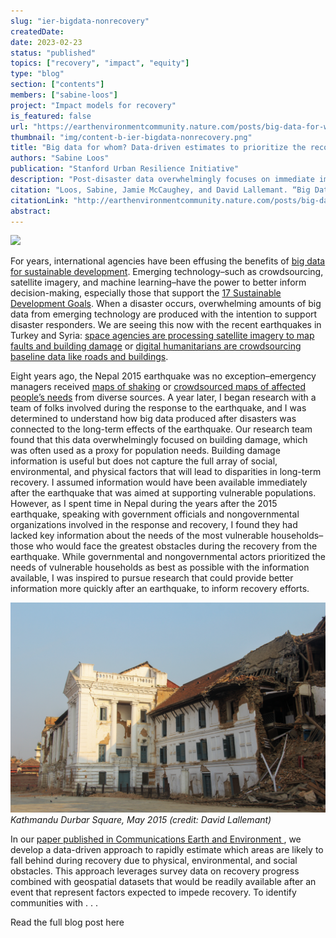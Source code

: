 ```yaml
---
slug: "ier-bigdata-nonrecovery"
createdDate:
date: 2023-02-23
status: "published"
topics: ["recovery", "impact", "equity"]
type: "blog"
section: ["contents"]
members: ["sabine-loos"]
project: "Impact models for recovery"
is_featured: false
url: "https://earthenvironmentcommunity.nature.com/posts/big-data-for-whom-data-driven-estimates-to-prioritize-the-recovery-needs-of-vulnerable-populations-after-a-disaster"
thumbnail: "img/content-b-ier-bigdata-nonrecovery.png"
title: "Big data for whom? Data-driven estimates to prioritize the recovery needs of vulnerable populations after a disaster"
authors: "Sabine Loos"
publication: "Stanford Urban Resilience Initiative"
description: "Post-disaster data overwhelmingly focuses on immediate impacts on buildings rather than the long-term needs of populations who live inside those buildings. As shown in this study of the 2015 earthquake in Nepal, data can instead be leveraged to capture the recovery needs of vulnerable populations."
citation: "Loos, Sabine, Jamie McCaughey, and David Lallemant. “Big Data for Whom? Data-Driven Estimates to Prioritize the Recovery Needs of Vulnerable Populations after a Disaster.” Nature Portfolio Earth and Environment Community (blog), February 24, 2023."
citationLink: "http://earthenvironmentcommunity.nature.com/posts/big-data-for-whom-data-driven-estimates-to-prioritize-the-recovery-needs-of-vulnerable-populations-after-a-disaster"
abstract: 
---
```


<div class="hero-wrapper">
    <!-- Not totally sure why the public paths are failing the build rn. Todo. -->
    <img src="./nepal_town.png" :style="{maxWidth: '900px', margin: '0 auto'}"/>
</div>

For years, international agencies have been effusing the benefits of [big data for sustainable development](https://www.un.org/en/global-issues/big-data-for-sustainable-development). Emerging technology–such as crowdsourcing, satellite imagery, and machine learning–have the power to better inform decision-making, especially those that support the [17 Sustainable Development Goals](https://www.un.org./sustainabledevelopment/sustainable-development-goals/). When a disaster occurs, overwhelming amounts of big data from emerging technology are produced with the intention to support disaster responders. We are seeing this now with the recent earthquakes in Turkey and Syria: [space agencies are processing satellite imagery to map faults and building damage](https://maps.disasters.nasa.gov/arcgis/apps/MinimalGallery/index.html?appid=cb116456d682456abc38b90d96a72713) or [digital humanitarians are crowdsourcing baseline data like roads and buildings](https://tasks.hotosm.org/projects/14232#description). 

Eight years ago, the Nepal 2015 earthquake was no exception–emergency managers received [maps of shaking](https://earthquake.usgs.gov/earthquakes/eventpage/us20002926/map) or [crowdsourced maps of affected people’s needs](https://youtu.be/3y5AHs08Csc) from diverse sources. A year later, I began research with a team of folks involved during the response to the earthquake, and I was determined to understand how big data produced after disasters was connected to the long-term effects of the earthquake. Our research team found that this data overwhelmingly focused on building damage, which was often used as a proxy for population needs. Building damage information is useful but does not capture the full array of social, environmental, and physical factors that will lead to disparities in long-term recovery. I assumed information would have been available immediately after the earthquake that was aimed at supporting vulnerable populations. However, as I spent time in Nepal during the years after the 2015 earthquake, speaking with government officials and nongovernmental organizations involved in the response and recovery, I found they had lacked key information about the needs of the most vulnerable households–those who would face the greatest obstacles during the recovery from the earthquake. While governmental and nongovernmental actors prioritized the needs of vulnerable households as best as possible with the information available, I was inspired to pursue research that could provide better information more quickly after an earthquake, to inform recovery efforts.

![](./darbarsquare_2015.png)
<em> Kathmandu Durbar Square, May 2015 (credit: David Lallemant) </em>

In our [paper published in Communications Earth and Environment ](https://www.nature.com/articles/s43247-023-00699-4), we develop a data-driven approach to rapidly estimate which areas are likely to fall behind during recovery due to physical, environmental, and social obstacles. This approach leverages survey data on recovery progress combined with geospatial datasets that would be readily available after an event that represent factors expected to impede recovery. To identify communities with . . .

<Link is-button doOpenInNewTab to="https://earthenvironmentcommunity.nature.com/posts/big-data-for-whom-data-driven-estimates-to-prioritize-the-recovery-needs-of-vulnerable-populations-after-a-disaster"> Read the full blog post here </Link>
